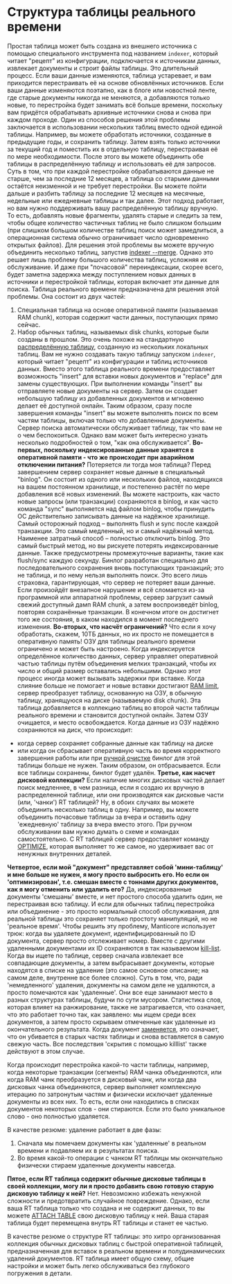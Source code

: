 # Структура таблицы реального времени
Простая таблица может быть создана из внешнего источника с помощью специального инструмента под названием `indexer`, который читает "рецепт" из конфигурации, подключается к источникам данных, извлекает документы и строит файлы таблицы. Это длительный процесс. Если ваши данные изменяются, таблица устаревает, и вам приходится перестраивать её на основе обновлённых источников. Если ваши данные изменяются поэтапно, как в блоге или новостной ленте, где старые документы никогда не меняются, а добавляются только новые, то перестройка будет занимать всё больше времени, поскольку вам придётся обрабатывать архивные источники снова и снова при каждом проходе.
Один из способов решения этой проблемы заключается в использовании нескольких таблиц вместо одной единой таблицы. Например, вы можете обработать источники, созданные в предыдущие годы, и сохранить таблицу. Затем взять только источники за текущий год и поместить их в отдельную таблицу, перестраивая её по мере необходимости. После этого вы можете объединить обе таблицы в распределённую таблицу и использовать её для запросов. Суть в том, что при каждой перестройке обрабатываются данные не старше, чем за последние 12 месяцев, а таблица со старыми данными остаётся неизменной и не требует перестройки. Вы можете пойти дальше и разбить таблицу за последние 12 месяцев на месячные, недельные или ежедневные таблицы и так далее.
Этот подход работает, но вам нужно поддерживать вашу распределённую таблицу вручную. То есть, добавлять новые фрагменты, удалять старые и следить за тем, чтобы общее количество частичных таблиц не было слишком большим (при слишком большом количестве таблиц поиск может замедлиться, а операционная система обычно ограничивает число одновременно открытых файлов). Для решения этой проблемы вы можете вручную объединить несколько таблиц, запустив [indexer --merge](../Data_creation_and_modification/Adding_data_from_external_storages/Adding_data_to_tables/Merging_tables.md). Однако это решает лишь проблему большого количества таблиц, усложняя их обслуживание. И даже при "почасовой" переиндексации, скорее всего, будет заметна задержка между поступлением новых данных в источники и перестройкой таблицы, которая включает эти данные для поиска.
Таблица реального времени предназначена для решения этой проблемы. Она состоит из двух частей:
1. Специальная таблица на основе оперативной памяти (называемая RAM chunk), которая содержит части данных, поступающих прямо сейчас.
2. Набор обычных таблиц, называемых disk chunks, которые были созданы в прошлом.
Это очень похоже на стандартную [распределённую таблицу](../Creating_a_table/Creating_a_distributed_table/Creating_a_distributed_table.md), созданную из нескольких локальных таблиц.
Вам не нужно создавать такую таблицу запуском `indexer`, который читает "рецепт" из конфигурации и таблиц источников данных. Вместо этого таблица реального времени предоставляет возможность "insert" для вставки новых документов и "replace" для замены существующих. При выполнении команды "insert" вы отправляете новые документы на сервер. Затем он создает небольшую таблицу из добавленных документов и мгновенно делает её доступной онлайн. Таким образом, сразу после завершения команды "insert" вы можете выполнять поиск по всем частям таблицы, включая только что добавленные документы.
Сервер поиска автоматически обслуживает таблицу, так что вам не о чем беспокоиться. Однако вам может быть интересно узнать несколько подробностей о том, "как она обслуживается".
**Во-первых, поскольку индексированные данные хранятся в оперативной памяти - что же происходит при аварийном отключении питания?** Потеряется ли тогда моя таблица? Перед завершением сервер сохраняет новые данные в специальный "binlog". Он состоит из одного или нескольких файлов, находящихся на вашем постоянном хранилище, и постепенно растёт по мере добавления всё новых изменений. Вы можете настроить, как часто новые запросы (или транзакции) сохраняются в binlog, и как часто команда "sync" выполняется над файлом binlog, чтобы принудить ОС действительно записывать данные на надёжное хранилище. Самый осторожный подход – выполнять flush и sync после каждой транзакции. Это самый медленный, но и самый надёжный метод. Наименее затратный способ – полностью отключить binlog. Это самый быстрый метод, но вы рискуете потерять индексированные данные. Также предусмотрены промежуточные варианты, такие как flush/sync каждую секунду.
Бинлог разработан специально для последовательного сохранения вновь поступающих транзакций; это не таблица, и по нему нельзя выполнять поиск. Это всего лишь страховка, гарантирующая, что сервер не потеряет ваши данные. Если произойдёт внезапное нарушение и всё сломается из-за программной или аппаратной проблемы, сервер загрузит самый свежий доступный дамп RAM chunk, а затем воспроизведёт binlog, повторяя сохранённые транзакции. В конечном итоге он достигнет того же состояния, в каком находился в момент последнего изменения.
**Во-вторых, что насчёт ограничений?** Что если я хочу обработать, скажем, 10ТБ данных, но их просто не помещается в оперативную память! ОЗУ для таблицы реального времени ограничено и может быть настроено. Когда индексируется определённое количество данных, сервер управляет оперативной частью таблицы путём объединения мелких транзакций, чтобы их число и общий размер оставались небольшими. Однако этот процесс иногда может вызывать задержки при вставке. Когда слияние больше не помогает и новые вставки достигают [RAM limit](../Creating_a_table/Local_tables/Plain_and_real-time_table_settings.md#rt_mem_limit), сервер преобразует таблицу, основанную на ОЗУ, в обычную таблицу, хранящуюся на диске (называемую disk chunk). Эта таблица добавляется в коллекцию таблиц во второй части таблицы реального времени и становится доступной онлайн. Затем ОЗУ очищается, и место освобождается.
Когда данные из ОЗУ надёжно сохраняются на диск, что происходит:
* когда сервер сохраняет собранные данные как таблицу на диске
* или когда он сбрасывает оперативную часть во время корректного завершения работы или при [ручной очистке](../Securing_and_compacting_a_table/Flushing_RAM_chunk_to_disk.md#FLUSH-TABLE)
бинлог для этой таблицы больше не нужен. Таким образом, он отбрасывается. Если все таблицы сохранены, бинлог будет удалён.
**Третье, как насчет дисковой коллекции?**  Если наличие многих дисковых частей делает поиск медленнее, в чем разница, если я создаю их вручную в распределенной таблице, или они производятся как дисковые части (или, 'чанки') RT таблицей? Ну, в обоих случаях вы можете объединить несколько таблиц в одну. Например, вы можете объединить почасовые таблицы за вчера и оставить одну 'ежедневную' таблицу за вчера вместо этого. При ручном обслуживании вам нужно думать о схеме и командах самостоятельно. С RT таблицей сервер предоставляет команду [OPTIMIZE](../Securing_and_compacting_a_table/Compacting_a_table.md#OPTIMIZE-TABLE), которая выполняет то же самое, но удерживает вас от ненужных внутренних деталей.

**Четвертое, если мой "документ" представляет собой 'мини-таблицу' и мне больше не нужен, я могу просто выбросить его. Но если он 'оптимизирован', т.е. смешан вместе с тоннами других документов, как я могу отменить или удалить его?** Да, индексированные документы 'смешаны' вместе, и нет простого способа удалить один, не перестраивая всю таблицу. И если для обычных таблиц перестройка или объединение - это просто нормальный способ обслуживания, для реальной таблицы это сохраняет только простоту манипуляций, но не 'реальное время'. Чтобы решить эту проблему, Manticore использует трюк: когда вы удаляете документ, идентифицированный по ID документа, сервер просто отслеживает номер. Вместе с другими удаленными документами их ID сохраняются в так называемом [kill-list](../Data_creation_and_modification/Adding_data_from_external_storages/Adding_data_to_tables/Killlist_in_plain_tables.md#Table-kill-list). Когда вы ищете по таблице, сервер сначала извлекает все совпадающие документы, а затем выбрасывает документы, которые находятся в списке на удаление (это самое основное описание; на самом деле, внутренне все более сложно). Суть в том, что, ради 'немедленного' удаления, документы на самом деле не удаляются, а просто помечаются как 'удаленные'. Они все еще занимают место в разных структурах таблицы, будучи по сути мусором. Статистика слов, которая влияет на ранжирование, также не затрагивается, что означает, что это работает точно так, как заявлено: мы ищем среди всех документов, а затем просто скрываем отмеченные как удаленные из окончательного результата. Когда документ [заменяется](../Data_creation_and_modification/Updating_documents/REPLACE.md), это означает, что он убивается в старых частях таблицы и снова вставляется в самую свежую часть. Все последствия 'скрытия с помощью killlist' также действуют в этом случае.

Когда происходит перестройка какой-то части таблицы, например, когда некоторые транзакции (сегменты) RAM чанка объединяются, или когда RAM чанк преобразуется в дисковый чанк, или когда два дисковых чанка объединяются, сервер выполняет комплексную итерацию по затронутым частям и физически исключает удаленные документы из всех них. То есть, если они находились в списках документов некоторых слов - они стираются. Если это было уникальное слово - оно полностью удаляется.

В качестве резюме: удаление работает в две фазы:
1. Сначала мы помечаем документы как 'удаленные' в реальном времени и подавляем их в результатах поиска.
2. Во время какой-то операции с чанком RT таблицы мы окончательно физически стираем удаленные документы навсегда.

**Пятое, если RT таблица содержит обычные дисковые таблицы в своей коллекции, могу ли я просто добавить свою готовую старую дисковую таблицу к ней?** Нет. Невозможно избежать ненужной сложности и предотвратить случайное повреждение. Однако, если ваша RT таблица только что создана и не содержит данных, то вы можете [ATTACH TABLE](../Data_creation_and_modification/Adding_data_from_external_storages/Adding_data_to_tables/Attaching_one_table_to_another.md) свою дисковую таблицу к ней. Ваша старая таблица будет перемещена внутрь RT таблицы и станет ее частью.

В качестве резюме о структуре RT таблицы: это хитро организованная коллекция обычных дисковых таблиц с быстрой оперативной таблицей, предназначенная для вставок в реальном времени и полудинамических удалений документов. RT таблица имеет общую схему, общие настройки и может быть легко обслуживаться без глубокого погружения в детали. 
<!-- proofread -->















